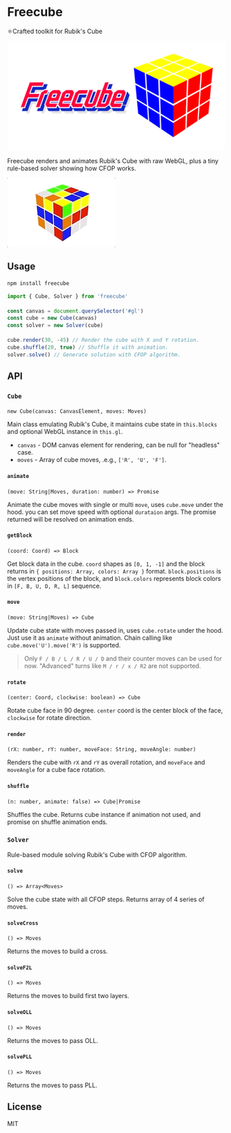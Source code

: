 # Freecube
⚛Crafted toolkit for Rubik's Cube

![banner](./resources/banner.png)

Freecube renders and animates Rubik's Cube with raw WebGL, plus a tiny rule-based solver showing how CFOP works.

![animate-demo](./resources/animate-demo.gif)


## Usage

```
npm install freecube
```

``` js
import { Cube, Solver } from 'freecube'

const canvas = document.querySelector('#gl')
const cube = new Cube(canvas)
const solver = new Solver(cube)

cube.render(30, -45) // Render the cube with X and Y rotation.
cube.shuffle(20, true) // Shuffle it with animation.
solver.solve() // Generate solution with CFOP algorithm.
```


## API

### `Cube`
`new Cube(canvas: CanvasElement, moves: Moves)`

Main class emulating Rubik's Cube, it maintains cube state in `this.blocks` and optional WebGL instance in `this.gl`.

* `canvas` - DOM canvas element for rendering, can be null for "headless" case.
* `moves` - Array of cube moves, .e.g., `['R', 'U', 'F']`.

#### `animate`
`(move: String|Moves, duration: number) => Promise`

Animate the cube moves with single or multi `move`, uses `cube.move` under the hood. you can set move speed with optional `durataion` args. The promise returned will be resolved on animation ends.

#### `getBlock`
`(coord: Coord) => Block`

Get block data in the cube. `coord` shapes as `[0, 1, -1]` and the block returns in `{ positions: Array, colors: Array }` format. `block.positions` is the vertex positions of the block, and `block.colors` represents block colors in `[F, B, U, D, R, L]` sequence.

#### `move`
`(move: String|Moves) => Cube`

Update cube state with moves passed in, uses `cube.rotate` under the hood. Just use it as `animate` without animation. Chain calling like `cube.move('U').move('R')` is supported.

> Only `F / B / L / R / U / D` and their counter moves can be used for now. "Advanced" turns like `M / r / x / R2` are not supported.

#### `rotate`
`(center: Coord, clockwise: boolean) => Cube`

Rotate cube face in 90 degree. `center` coord is the center block of the face, `clockwise` for rotate direction.

#### `render`
`(rX: number, rY: number, moveFace: String, moveAngle: number)`

Renders the cube with `rX` and `rY` as overall rotation, and `moveFace` and `moveAngle` for a cube face rotation.

#### `shuffle`
`(n: number, animate: false) => Cube|Promise`

Shuffles the cube. Returns cube instance if animation not used, and promise on shuffle animation ends.

### `Solver`
Rule-based module solving Rubik's Cube with CFOP algorithm.

#### `solve`
`() => Array<Moves>`

Solve the cube state with all CFOP steps. Returns array of 4 series of moves.

#### `solveCross`
`() => Moves`

Returns the moves to build a cross.

#### `solveF2L`
`() => Moves`

Returns the moves to build first two layers.

#### `solveOLL`
`() => Moves`

Returns the moves to pass OLL.

#### `solvePLL`
`() => Moves`

Returns the moves to pass PLL.


## License
MIT
